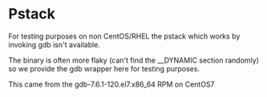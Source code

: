 # Pstack
For testing purposes on non CentOS/RHEL the pstack which works
by invoking gdb isn't available.

The binary is often more flaky (can't find the __DYNAMIC section randomly)
so we provide the gdb wrapper here for testing purposes.

This came from the gdb-7.6.1-120.el7.x86_64 RPM on CentOS7
